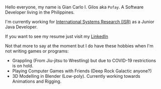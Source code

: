 Hello everyone, my name is Gian Carlo I. Gilos aka `Pofay`. A Software Developer living in the Philippines.

I'm currently working for [International Systems Research (ISR)][1] as a Junior Java Developer.

If you want to see my resume just visit my [LinkedIn][2]

Not that more to say at the moment but I do have these hobbies when I'm not writing games or programs:

- Grappling (From Jiu-jitsu to Wrestling) but due to COVID-19 restrictions is on hold.
- Playing Computer Games with Friends (Deep Rock Galactic anyone?)
- 3D Modelling in Blender (Low-poly). Currently working towards Animations and Rigging.

[1]: https://www.linkedin.com/company/international-systems-research-co-/
[2]: https://www.linkedin.com/in/gian-carlo-gilos-482940121/
